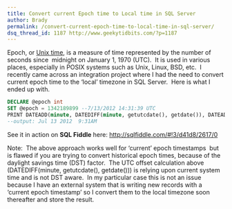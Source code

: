 ```yaml
---
title: Convert current Epoch time to Local time in SQL Server
author: Brady
permalink: /convert-current-epoch-time-to-local-time-in-sql-server/
dsq_thread_id: 1187 http://www.geekytidbits.com/?p=1187
---
```


Epoch, or <a href="http://en.wikipedia.org/wiki/Unix_time" target="_blank">Unix time</a>, is a measure of time represented by the number of seconds since  midnight on January 1, 1970 (UTC).  It is used in various places, especially in POSIX systems such as Unix, Linux, BSD, etc.  I recently came across an integration project where I had the need to convert current epoch time to the &#8216;local&#8217; timezone in SQL Server.  Here is what I ended up with.

```sql
DECLARE @epoch int
SET @epoch = 1342189899 --7/13/2012 14:31:39 UTC
PRINT DATEADD(minute, DATEDIFF(minute, getutcdate(), getdate()), DATEADD(s, @epoch, '19700101 00:00:00:000'))
--output: Jul 13 2012  9:31AM
```

See it in action on **SQL Fiddle** here: <a href="http://sqlfiddle.com/#!3/d41d8/2617/0" target="_blank">http://sqlfiddle.com/#!3/d41d8/2617/0</a>

Note:  The above approach works well for &#8216;current&#8217; epoch timestamps  but is flawed if you are trying to convert historical epoch times, because of the daylight savings time (DST) factor.  The UTC offset calculation above (DATEDIFF(minute, getutcdate(), getdate())) is relying upon current system time and is not DST aware.  In my particular case this is not an issue because I have an external system that is writing new records with a &#8216;current epoch timestamp&#8217; so I convert them to the local timezone soon thereafter and store the result.
